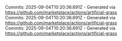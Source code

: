 Commits: 2025-09-04T10:20:36.691Z - Generated via https://github.com/marketplace/actions/artificial-grass
<br>
Commits: 2025-09-04T10:20:36.691Z - Generated via https://github.com/marketplace/actions/artificial-grass
<br>
Commits: 2025-09-04T10:20:36.691Z - Generated via https://github.com/marketplace/actions/artificial-grass
<br>
